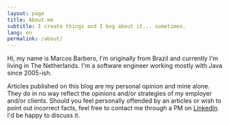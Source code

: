 ```yaml
---
layout: page
title: About me
subtitle: I create things and I bog about it... sometimes.
lang: en
permalink: /about/
---
```


Hi, my name is Marcos Barbero, I'm originally from Brazil and currently I'm living in The Netherlands. 
I'm a software engineer working mostly with Java since 2005-ish.  

Articles published on this blog are my personal opinion and mine alone. They do in no way reflect the opinions and/or strategies of my employer and/or clients. Should you feel personally offended by an articles or wish to point out incorrect facts, feel free to contact me through a PM on [LinkedIn](https://www.linkedin.com/in/marcosbarbero/). I'd be happy to discuss it.